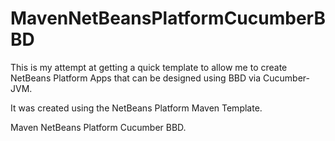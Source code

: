 # MavenNetBeansPlatformCucumberBBD

This is my attempt at getting a quick template to allow me to create NetBeans Platform Apps that can be designed using BBD via Cucumber-JVM.

It was created using the NetBeans Platform Maven Template.

Maven NetBeans Platform Cucumber BBD.
